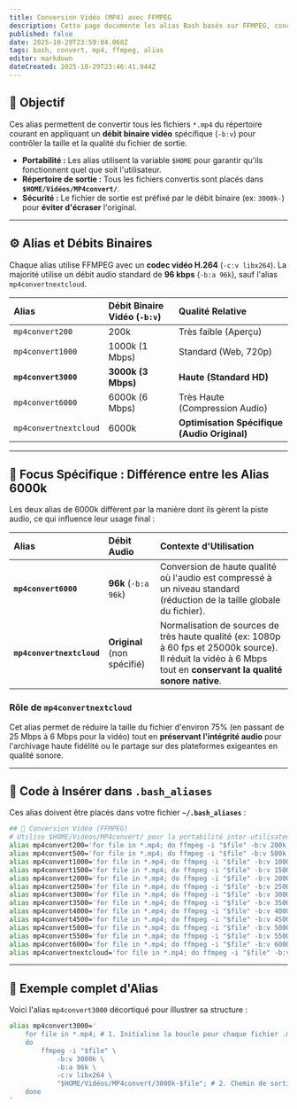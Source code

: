 ```yaml
---
title: Conversion Vidéo (MP4) avec FFMPEG
description: Cette page documente les alias Bash basés sur FFMPEG, conçus pour la conversion et l'optimisation des fichiers vidéo au format MP4.
published: false
date: 2025-10-29T23:59:04.068Z
tags: bash, convert, mp4, ffmpeg, alias
editor: markdown
dateCreated: 2025-10-29T23:46:41.944Z
---
```


## 🎯 Objectif

Ces alias permettent de convertir tous les fichiers `*.mp4` du répertoire courant en appliquant un **débit binaire vidéo** spécifique (`-b:v`) pour contrôler la taille et la qualité du fichier de sortie.

  * **Portabilité :** Les alias utilisent la variable `$HOME` pour garantir qu'ils fonctionnent quel que soit l'utilisateur.
  * **Répertoire de sortie :** Tous les fichiers convertis sont placés dans **`$HOME/Vidéos/MP4convert/`**.
  * **Sécurité :** Le fichier de sortie est préfixé par le débit binaire (ex: `3000k-`) pour **éviter d'écraser** l'original.

-----

## ⚙️ Alias et Débits Binaires

Chaque alias utilise FFMPEG avec un **codec vidéo H.264** (`-c:v libx264`). La majorité utilise un débit audio standard de **$96\text{ kbps}$** (`-b:a 96k`), sauf l'alias `mp4convertnextcloud`.

| Alias | Débit Binaire Vidéo (`-b:v`) | Qualité Relative |
| :--- | :--- | :--- |
| `mp4convert200` | 200k | Très faible (Aperçu) |
| `mp4convert1000` | 1000k (1 Mbps) | Standard (Web, 720p) |
| **`mp4convert3000`** | **3000k (3 Mbps)** | **Haute (Standard HD)** |
| `mp4convert6000` | 6000k (6 Mbps) | Très Haute (Compression Audio) |
| `mp4convertnextcloud` | 6000k | **Optimisation Spécifique (Audio Original)** |

-----

## 🧐 Focus Spécifique : Différence entre les Alias $6000\text{k}$

Les deux alias de $6000\text{k}$ diffèrent par la manière dont ils gèrent la piste audio, ce qui influence leur usage final :

| Alias | Débit Audio | Contexte d'Utilisation |
| :--- | :--- | :--- |
| **`mp4convert6000`** | **$96\text{k}$** (`-b:a 96k`) | Conversion de haute qualité où l'audio est compressé à un niveau standard (réduction de la taille globale du fichier). |
| **`mp4convertnextcloud`** | **Original** (non spécifié) | Normalisation de sources de très haute qualité (ex: $1080\text{p} \text{ à } 60\text{ fps}$ et $25000\text{k}$ source). Il réduit la vidéo à $6\text{ Mbps}$ tout en **conservant la qualité sonore native**. |

### Rôle de `mp4convertnextcloud`

Cet alias permet de réduire la taille du fichier d'environ $75\%$ (en passant de $25\text{ Mbps}$ à $6\text{ Mbps}$ pour la vidéo) tout en **préservant l'intégrité audio** pour l'archivage haute fidélité ou le partage sur des plateformes exigeantes en qualité sonore.

-----

## 💾 Code à Insérer dans `.bash_aliases`

Ces alias doivent être placés dans votre fichier **`~/.bash_aliases`** :

```bash
## 🎥 Conversion Vidéo (FFMPEG)
# Utilise $HOME/Vidéos/MP4convert/ pour la portabilité inter-utilisateurs.
alias mp4convert200='for file in *.mp4; do ffmpeg -i "$file" -b:v 200k -b:a 96k -c:v libx264 "$HOME/Vidéos/MP4convert/200k-$file"; done'
alias mp4convert500='for file in *.mp4; do ffmpeg -i "$file" -b:v 500k -b:a 96k -c:v libx264 "$HOME/Vidéos/MP4convert/500k-$file"; done'
alias mp4convert1000='for file in *.mp4; do ffmpeg -i "$file" -b:v 1000k -b:a 96k -c:v libx264 "$HOME/Vidéos/MP4convert/1000k-$file"; done'
alias mp4convert1500='for file in *.mp4; do ffmpeg -i "$file" -b:v 1500k -b:a 96k -c:v libx264 "$HOME/Vidéos/MP4convert/1500k-$file"; done'
alias mp4convert2000='for file in *.mp4; do ffmpeg -i "$file" -b:v 2000k -b:a 96k -c:v libx264 "$HOME/Vidéos/MP4convert/2000k-$file"; done'
alias mp4convert2500='for file in *.mp4; do ffmpeg -i "$file" -b:v 2500k -b:a 96k -c:v libx264 "$HOME/Vidéos/MP4convert/2500k-$file"; done'
alias mp4convert3000='for file in *.mp4; do ffmpeg -i "$file" -b:v 3000k -b:a 96k -c:v libx264 "$HOME/Vidéos/MP4convert/3000k-$file"; done'
alias mp4convert3500='for file in *.mp4; do ffmpeg -i "$file" -b:v 3500k -b:a 96k -c:v libx264 "$HOME/Vidéos/MP4convert/3500k-$file"; done'
alias mp4convert4000='for file in *.mp4; do ffmpeg -i "$file" -b:v 4000k -b:a 96k -c:v libx264 "$HOME/Vidéos/MP4convert/4000k-$file"; done'
alias mp4convert4500='for file in *.mp4; do ffmpeg -i "$file" -b:v 4500k -b:a 96k -c:v libx264 "$HOME/Vidéos/MP4convert/4500k-$file"; done'
alias mp4convert5000='for file in *.mp4; do ffmpeg -i "$file" -b:v 5000k -b:a 96k -c:v libx264 "$HOME/Vidéos/MP4convert/5000k-$file"; done'
alias mp4convert5500='for file in *.mp4; do ffmpeg -i "$file" -b:v 5500k -b:a 96k -c:v libx264 "$HOME/Vidéos/MP4convert/5500k-$file"; done'
alias mp4convert6000='for file in *.mp4; do ffmpeg -i "$file" -b:v 6000k -b:a 96k -c:v libx264 "$HOME/Vidéos/MP4convert/6000k-$file"; done'
alias mp4convertnextcloud='for file in *.mp4; do ffmpeg -i "$file" -b:v 6000k -c:v libx264 "$HOME/Vidéos/MP4convert/nextcloud-$file"; done'
```

-----

## 🧪 Exemple complet d'Alias

Voici l'alias `mp4convert3000` décortiqué pour illustrer sa structure :

```bash
alias mp4convert3000='
    for file in *.mp4; # 1. Initialise la boucle pour chaque fichier .mp4 dans le dossier actuel
    do 
        ffmpeg -i "$file" \
            -b:v 3000k \
            -b:a 96k \
            -c:v libx264 \
            "$HOME/Vidéos/MP4convert/3000k-$file"; # 2. Chemin de sortie portable et préfixé
    done
'
```